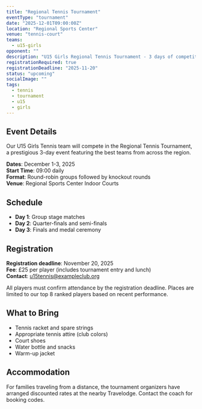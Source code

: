 ```yaml
---
title: "Regional Tennis Tournament"
eventType: "tournament"
date: "2025-12-01T09:00:00Z"
location: "Regional Sports Center"
venue: "tennis-court"
teams:
  - u15-girls
opponent: ""
description: "U15 Girls Regional Tennis Tournament - 3 days of competition"
registrationRequired: true
registrationDeadline: "2025-11-20"
status: "upcoming"
socialImage: ""
tags:
  - tennis
  - tournament
  - u15
  - girls
---
```


## Event Details

Our U15 Girls Tennis team will compete in the Regional Tennis Tournament, a prestigious 3-day event featuring the best teams from across the region.

**Dates**: December 1-3, 2025  
**Start Time**: 09:00 daily  
**Format**: Round-robin groups followed by knockout rounds  
**Venue**: Regional Sports Center Indoor Courts

## Schedule

- **Day 1**: Group stage matches
- **Day 2**: Quarter-finals and semi-finals
- **Day 3**: Finals and medal ceremony

## Registration

**Registration deadline**: November 20, 2025  
**Fee**: £25 per player (includes tournament entry and lunch)  
**Contact**: u15tennis@exampleclub.org

All players must confirm attendance by the registration deadline. Places are limited to our top 8 ranked players based on recent performance.

## What to Bring

- Tennis racket and spare strings
- Appropriate tennis attire (club colors)
- Court shoes
- Water bottle and snacks
- Warm-up jacket

## Accommodation

For families traveling from a distance, the tournament organizers have arranged discounted rates at the nearby Travelodge. Contact the coach for booking codes.
